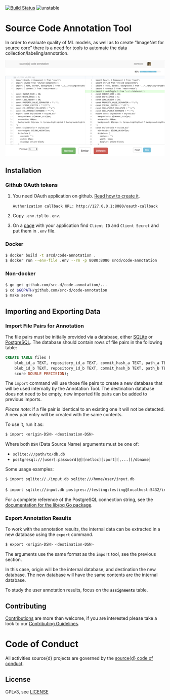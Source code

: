 [![Build Status](https://travis-ci.org/src-d/code-annotation.svg)](https://travis-ci.org/src-d/code-annotation)
![unstable](https://svg-badge.appspot.com/badge/stability/unstable?a)

# Source Code Annotation Tool

In order to evaluate quality of ML models, as well as to create “ImageNet for source core” there is a need for tools to automate the data collection/labeling/annotation.

![Screenshot](.github/screenshot.png?raw=true)

## Installation

### Github OAuth tokens

1. You need OAuth application on github. [Read how to create it](https://developer.github.com/apps/building-oauth-apps/creating-an-oauth-app/).

    `Authorization callback URL: http://127.0.0.1:8080/oauth-callback`

2. Copy `.env.tpl` to `.env`.

3. On a [page](https://github.com/settings/developers) with your application find `Client ID` and `Client Secret` and put them in `.env` file.

### Docker

```bash
$ docker build -t srcd/code-annotation .
$ docker run --env-file .env --rm -p 8080:8080 srcd/code-annotation
```

### Non-docker

```bash
$ go get github.com/src-d/code-annotation/...
$ cd $GOPATH/github.com/src-d/code-annotation
$ make serve
```

## Importing and Exporting Data

### Import File Pairs for Annotation

The file pairs must be initially provided via a database, either [SQLite](https://sqlite.org/) or [PostgreSQL](https://www.postgresql.org/). The database should contain rows of file pairs in the following table:

```SQL
CREATE TABLE files (
    blob_id_a TEXT, repository_id_a TEXT, commit_hash_a TEXT, path_a TEXT, content_a TEXT,
    blob_id_b TEXT, repository_id_b TEXT, commit_hash_b TEXT, path_b TEXT, content_b TEXT,
    score DOUBLE PRECISION);
```

The `import` command will use those file pairs to create a new database that will be used internally by the Annotation Tool. The destination database does not need to be empty, new imported file pairs can
be added to previous imports.

_Please note_: if a file pair is identical to an existing one it will not be detected. A new pair entry will be created with the same contents.

To use it, run it as:

```bash
$ import <origin-DSN> <destination-DSN>
```

Where both `DSN` (Data Source Name) arguments must be one of:

* `sqlite:///path/to/db.db`
* `postgresql://[user[:password]@][netloc][:port][,...][/dbname]`

Some usage examples:

```bash
$ import sqlite://./input.db sqlite:///home/user/input.db

$ import sqlite://input.db postgres://testing:testing@localhost:5432/input?sslmode=disable
```

For a complete reference of the PostgreSQL connection string, see the [documentation for the lib/pq Go package](https://godoc.org/github.com/lib/pq#hdr-Connection_String_Parameters).

### Export Annotation Results

To work with the annotation results, the internal data can be extracted in a new database using the `export` command.

```bash
$ export <origin-DSN> <destination-DSN>
```

The arguments use the same format as the `import` tool, see the previous section.

In this case, origin will be the internal database, and destination the new database. The new database will have the same contents are the internal database.

To study the user annotation results, focus on the **`assignments`** table.

## Contributing

[Contributions](https://github.com/src-d/code-annotation/issues) are more than welcome, if you are interested please take a look to
our [Contributing Guidelines](CONTRIBUTING.md).

# Code of Conduct

All activities source{d} projects are governed by the [source{d} code of conduct](CODE_OF_CONDUCT.md).

## License

GPLv3, see [LICENSE](LICENSE)

